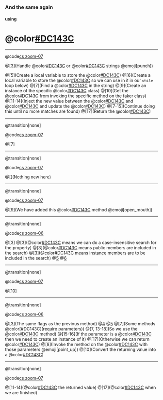 ### And the same again
#### using
# @color[#DC143C](REFLECTION)

---

@code[cs zoom-07](sections/implementing-with-reflection/code/F_method.cs)

@[3](Handle @color[#DC143C](empty) or @color[#DC143C](null) strings @emoji[punch])

@[5](Create a local variable to store the @color[#DC143C](result))
@[6](Create a local variable to store the @color[#DC143C](match) so we can use in it in our `while` loop below)
@[7](Find a @color[#DC143C](match) in the string)
@[9](Create an instance of the specific @color[#DC143C](faker) class)
@[10](Get the @color[#DC143C](value) from invoking the specific method on the faker class)
@[11-14](Inject the new value between the @color[#DC143C](start) and @color[#DC143C](end) and update the @color[#DC143C](result))
@[7-15](Continue doing this until no more matches are found)
@[17](Return the @color[#DC143C](result))

---
@transition[none]

@code[cs zoom-07](sections/implementing-with-reflection/code/F_method.cs)

@[7]

---
@transition[none]

@code[cs zoom-07](sections/implementing-with-reflection/code/ExtractMatchFrom_method.cs)

@[](Nothing new here)

---
@transition[none]

@code[cs zoom-07](sections/implementing-with-reflection/code/F_method.cs)

@[9](We have added this @color[#DC143C](new) method @emoji[open_mouth])

---
@transition[none]

@code[cs zoom-06](sections/implementing-with-reflection/code/GetFaker_method.cs)

@[3]
@[3](@color[#DC143C](IgnoreCase) means we can do a case-insensitive search for the property)
@[3](@color[#DC143C](Public) means public members are included in the search)
@[3](@color[#DC143C](Instance) means instance members are to be included in the search)
@[5](@emoji[tada])
@[6](@emoji[boom])

---
@transition[none]

@code[cs zoom-07](sections/implementing-with-reflection/code/F_method.cs)

@[10]

---
@transition[none]

@code[cs zoom-06](sections/implementing-with-reflection/code/GetValue_method.cs)

@[3](The same flags as the previous method)
@[4](@emoji[tada])
@[5](@emoji[boom])
@[7](Some methods @color[#DC143C](require parameters))
@[7, 13-18](So we use the @color[#DC143C](`DefaultValue`) method)
@[15-16](If the parameter is a @color[#DC143C](ValueType) then we need to create an instance of it)
@[17](Otherwise we can return @color[#DC143C](null))
@[8](Invoke the method on the @color[#DC143C](`_fakerContainer`) with those parameters @emoji[point_up])
@[10](Convert the returning value into a @color[#DC143C](string))

---
@transition[none]

@code[cs zoom-07](sections/implementing-with-reflection/code/F_method.cs)

@[11-14](@color[#DC143C](Inject) the returned value)
@[17](@color[#DC143C](Return) when we are finished)
